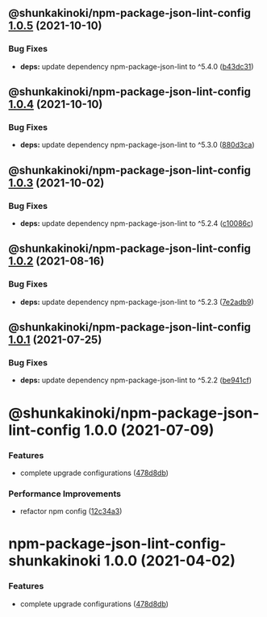 ## @shunkakinoki/npm-package-json-lint-config [1.0.5](https://github.com/shunkakinoki/configurations/compare/@shunkakinoki/npm-package-json-lint-config@1.0.4...@shunkakinoki/npm-package-json-lint-config@1.0.5) (2021-10-10)

### Bug Fixes

- **deps:** update dependency npm-package-json-lint to ^5.4.0 ([b43dc31](https://github.com/shunkakinoki/configurations/commit/b43dc31e17d97a0c3035d8fe886a28151c2192e1))

## @shunkakinoki/npm-package-json-lint-config [1.0.4](https://github.com/shunkakinoki/configurations/compare/@shunkakinoki/npm-package-json-lint-config@1.0.3...@shunkakinoki/npm-package-json-lint-config@1.0.4) (2021-10-10)

### Bug Fixes

- **deps:** update dependency npm-package-json-lint to ^5.3.0 ([880d3ca](https://github.com/shunkakinoki/configurations/commit/880d3ca12c29e2864a7ae9a9961f6ba17f42262b))

## @shunkakinoki/npm-package-json-lint-config [1.0.3](https://github.com/shunkakinoki/configurations/compare/@shunkakinoki/npm-package-json-lint-config@1.0.2...@shunkakinoki/npm-package-json-lint-config@1.0.3) (2021-10-02)

### Bug Fixes

- **deps:** update dependency npm-package-json-lint to ^5.2.4 ([c10086c](https://github.com/shunkakinoki/configurations/commit/c10086c88c910837c5a5c4b97f12c3f46ccfbb3d))

## @shunkakinoki/npm-package-json-lint-config [1.0.2](https://github.com/shunkakinoki/configurations/compare/@shunkakinoki/npm-package-json-lint-config@1.0.1...@shunkakinoki/npm-package-json-lint-config@1.0.2) (2021-08-16)

### Bug Fixes

- **deps:** update dependency npm-package-json-lint to ^5.2.3 ([7e2adb9](https://github.com/shunkakinoki/configurations/commit/7e2adb92f7a4c86fedec4ab1deaddc8d0b95ca16))

## @shunkakinoki/npm-package-json-lint-config [1.0.1](https://github.com/shunkakinoki/configurations/compare/@shunkakinoki/npm-package-json-lint-config@1.0.0...@shunkakinoki/npm-package-json-lint-config@1.0.1) (2021-07-25)

### Bug Fixes

- **deps:** update dependency npm-package-json-lint to ^5.2.2 ([be941cf](https://github.com/shunkakinoki/configurations/commit/be941cf9a133ad64afe5d448a2e594b0ed16aa3e))

# @shunkakinoki/npm-package-json-lint-config 1.0.0 (2021-07-09)

### Features

- complete upgrade configurations ([478d8db](https://github.com/shunkakinoki/configurations/commit/478d8db3afc1157e242d47bc9439256b18849952))

### Performance Improvements

- refactor npm config ([12c34a3](https://github.com/shunkakinoki/configurations/commit/12c34a3a300519677092be2b7eb8ff22a8e877e7))

# npm-package-json-lint-config-shunkakinoki 1.0.0 (2021-04-02)

### Features

- complete upgrade configurations ([478d8db](https://github.com/shunkakinoki/configurations/commit/478d8db3afc1157e242d47bc9439256b18849952))
